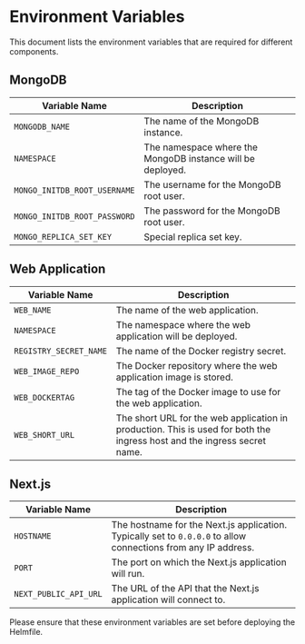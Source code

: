 # Environment Variables

This document lists the environment variables that are required for different components.

## MongoDB

| Variable Name               | Description |
|-----------------------------|-------------|
| `MONGODB_NAME`              | The name of the MongoDB instance. |
| `NAMESPACE`                 | The namespace where the MongoDB instance will be deployed. |
| `MONGO_INITDB_ROOT_USERNAME`| The username for the MongoDB root user. |
| `MONGO_INITDB_ROOT_PASSWORD`| The password for the MongoDB root user. |
| `MONGO_REPLICA_SET_KEY`| Special replica set key. |

## Web Application

| Variable Name               | Description |
|-----------------------------|-------------|
| `WEB_NAME`               | The name of the web application. |
| `NAMESPACE`                 | The namespace where the web application will be deployed. |
| `REGISTRY_SECRET_NAME`      | The name of the Docker registry secret. |
| `WEB_IMAGE_REPO`         | The Docker repository where the web application image is stored. |
| `WEB_DOCKERTAG`          | The tag of the Docker image to use for the web application. |
| `WEB_SHORT_URL`     | The short URL for the web application in production. This is used for both the ingress host and the ingress secret name. |

## Next.js

| Variable Name         | Description |
|-----------------------|-------------|
| `HOSTNAME`            | The hostname for the Next.js application. Typically set to `0.0.0.0` to allow connections from any IP address. |
| `PORT`                | The port on which the Next.js application will run. |
| `NEXT_PUBLIC_API_URL` | The URL of the API that the Next.js application will connect to. |

Please ensure that these environment variables are set before deploying the Helmfile.
